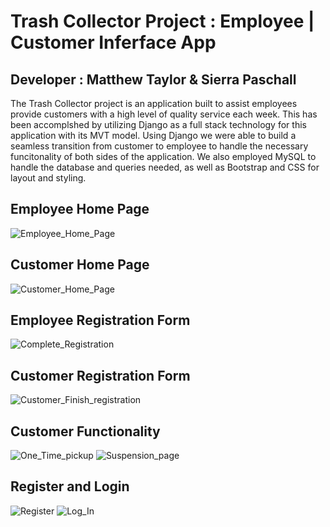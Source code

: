 # Trash Collector Project : Employee | Customer Inferface App

## Developer : Matthew Taylor & Sierra Paschall

The Trash Collector project is an application built to assist employees provide customers
with a high level of quality service each week. This has been accomplshed by utilizing Django
as a full stack technology for this application with its MVT model. Using Django we were able
to build a seamless transition from customer to employee to handle the necessary funcitonality 
of both sides of the application. We also employed MySQL to handle the database and queries needed,
as well as Bootstrap and CSS for layout and styling.

## Employee Home Page
![Employee_Home_Page](https://user-images.githubusercontent.com/89653410/142469866-a72049f0-9490-4a74-a360-563757c3f735.png)

## Customer Home Page
![Customer_Home_Page](https://user-images.githubusercontent.com/89653410/142469874-f08b43ef-3f4c-4a93-b28b-e134784e8f2c.png)

## Employee Registration Form
![Complete_Registration](https://user-images.githubusercontent.com/89653410/142469973-9bf4db77-b3f0-4079-841c-469d952bc358.png)

## Customer Registration Form
![Customer_Finish_registration](https://user-images.githubusercontent.com/89653410/142469981-4ae5092e-d1da-4ec6-8200-2bfe1b918240.png)

## Customer Functionality
![One_Time_pickup](https://user-images.githubusercontent.com/89653410/142470264-b970c57a-0475-4294-9be7-cd010988c3d5.png)
![Suspension_page](https://user-images.githubusercontent.com/89653410/142470273-50965ea5-85ad-4145-aa30-9237db596547.png)

## Register and Login
![Register](https://user-images.githubusercontent.com/89653410/142470520-af8284a1-e890-40d7-b553-d1bb4084aa3e.png)
![Log_In](https://user-images.githubusercontent.com/89653410/142470526-cffd61f8-a0b6-4806-a876-abf9b9ecb056.png)
